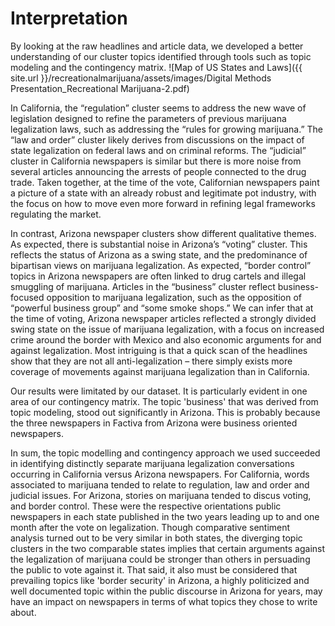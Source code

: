 # Interpretation

By looking at the raw headlines and article data, we developed a better understanding of our cluster topics identified through tools such as topic modeling and the contingency matrix.
![Map of US States and Laws]({{ site.url }}/recreationalmarijuana/assets/images/Digital Methods Presentation_Recreational Marijuana-2.pdf)

In California, the “regulation” cluster seems to address the new wave of legislation designed to refine the parameters of previous marijuana legalization laws, such as addressing the “rules for growing marijuana.” The “law and order” cluster likely derives from discussions on the impact of state legalization on federal laws and on criminal reforms. The “judicial” cluster in California newspapers is similar but there is more noise from several articles announcing the arrests of people connected to the drug trade. Taken together, at the time of the vote, Californian newspapers paint a picture of a state with an already robust and legitimate pot industry, with the focus on how to move even more forward in refining legal frameworks regulating the market. 

In contrast, Arizona newspaper clusters show different qualitative themes. As expected, there is substantial noise in Arizona’s “voting” cluster. This reflects the status of Arizona as a swing state, and the predominance of bipartisan views on marijuana legalization. As expected, “border control” topics in Arizona newspapers are often linked to drug cartels and illegal smuggling of marijuana. Articles in the “business” cluster reflect business-focused opposition to marijuana legalization, such as the opposition of “powerful business group” and “some smoke shops.” We can infer that at the time of voting, Arizona newspaper articles reflected a strongly divided swing state on the issue of marijuana legalization, with a focus on increased crime around the border with Mexico and also economic arguments for and against legalization. Most intriguing is that a quick scan of the headlines show that they are not all anti-legalization – there simply exists more coverage of movements against marijuana legalization than in California.

Our results were limitated by our dataset. It is particularly evident in one area of our contingency matrix. The topic 'business' that was derived from topic modeling, stood out significantly in Arizona. This is probably because the three newspapers in Factiva from Arizona were business oriented newspapers.  

In sum, the topic modelling and contingency approach we used succeeded in identifying distinctly separate marijuana legalization conversations occurring in California versus Arizona newspapers. For California, words associated to marijuana tended to relate to regulation, law and order and judicial issues. For Arizona, stories on marijuana tended to discus voting, and border control. These were the respective orientations public newspapers in each state published in the two years leading up to and one month after the vote on legalization. Though comparative sentiment analysis turned out to be very similar in both states, the diverging topic clusters in the two comparable states implies that certain arguments against the legalization of marijuana could be stronger than others in persuading the public to vote against it. That said, it also must be considered that prevailing topics like 'border security' in Arizona, a highly politicized and well documented topic  within the public discourse in Arizona for years, may have an impact on newspapers in terms of what topics they chose to write about.  

